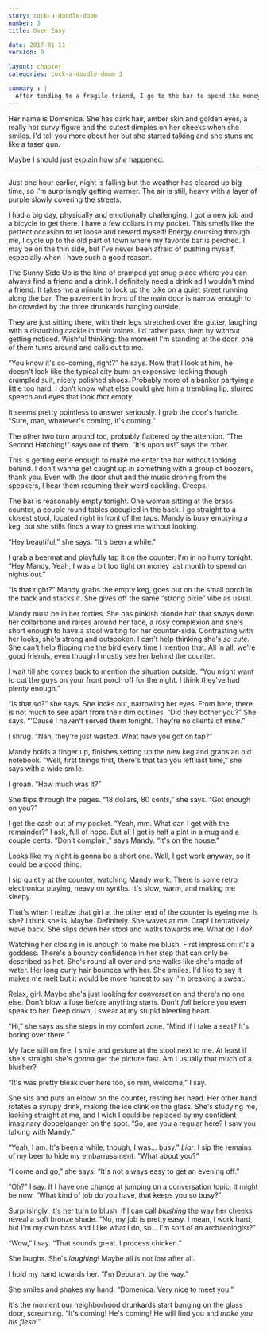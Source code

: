 ```yaml
---
story: cock-a-doodle-doom
number: 3
title: Over Easy

date: 2017-01-11
version: 0

layout: chapter
categories: cock-a-doodle-doom 3

summary : |
  After tending to a fragile friend, I go to the bar to spend the money I got from her (thanks Tig!). That's where I meet a really gorgeous girl.
---
```

Her name is Domenica. She has dark hair, amber skin and golden eyes, a really hot curvy figure and the cutest dimples on her cheeks when she smiles. I'd tell you more about her but she started talking and she stuns me like a taser gun.

Maybe I should just explain how *she* happened.

***

Just one hour earlier, night is falling but the weather has cleared up big time, so I'm surprisingly getting warmer. The air is still, heavy with a layer of purple slowly covering the streets.

I had a big day, physically and emotionally challenging. I got a new job and a bicycle to get there. I have a few dollars in my pocket. This smells like the perfect occasion to let loose and reward myself! Energy coursing through me, I cycle up to the old part of town where my favorite bar is perched. I may be on the thin side, but I've never been afraid of pushing myself, especially when I have such a good reason.

The Sunny Side Up is the kind of cramped yet snug place where you can always find a friend and a drink. I definitely need a drink ad I wouldn't mind a friend. It takes me a minute to lock up the bike on a quiet street running along the bar. The pavement in front of the main door is narrow enough to be crowded by the three drunkards hanging outside.

They are just sitting there, with their legs stretched over the gutter, laughing with a disturbing cackle in their voices. I'd rather pass them by without getting noticed. Wishful thinking: the moment I'm standing at the door, one of them turns around and calls out to me.

“You know it's co-coming, right?” he says. Now that I look at him, he doesn't look like the typical city bum: an expensive-looking though crumpled suit, nicely polished shoes. Probably more of a banker partying a little too hard. I don't know what else could give him a trembling lip, slurred speech and eyes that look *that* empty.

It seems pretty pointless to answer seriously. I grab the door's handle. “Sure, man, whatever's coming, it's coming.”

The other two turn around too, probably flattered by the attention. “The Second Hatching!” says one of them. “It's upon us!” says the other.

This is getting eerie enough to make me enter the bar without looking behind. I don't wanna get caught up in something with a group of boozers, thank you. Even with the door shut and the music droning from the speakers, I hear them resuming their weird cackling. Creeps.

The bar is reasonably empty tonight. One woman sitting at the brass counter, a couple round tables occupied in the back. I go straight to a closest stool, located right in front of the taps. Mandy is busy emptying a keg, but she stills finds a way to greet me without looking.

“Hey beautiful,” she says. “It's been a while.”

I grab a beermat and playfully tap it on the counter. I'm in no hurry tonight. “Hey Mandy. Yeah, I was a bit too tight on money last month to spend on nights out.”

“Is that right?” Mandy grabs the empty keg, goes out on the small porch in the back and stacks it. She gives off the same “strong pixie” vibe as usual.

Mandy must be in her forties. She has pinkish blonde hair that sways down her collarbone and raises around her face, a rosy complexion and she's short enough to have a stool waiting for her counter-side. Contrasting with her looks, she's strong and outspoken. I can't help thinking she's *so cute*. She can't help flipping me the bird every time I mention that. All in all, we're good friends, even though I mostly see her behind the counter.

I wait till she comes back to mention the situation outside. “You might want to cut the guys on your front porch off for the night. I think they've had plenty enough.”

“Is that so?” she says. She looks out, narrowing her eyes. From here, there is not much to see apart from their dim outlines. “Did they bother you?” She says. “'Cause I haven't served them tonight. They're no clients of mine.”

I shrug. “Nah, they're just wasted. What have you got on tap?”

Mandy holds a finger up, finishes setting up the new keg and grabs an old notebook. “Well, first things first, there's that tab you left last time,” she says with a wide smile.

I groan. “How much was it?”

She flips through the pages. “18 dollars, 80 cents,” she says. “Got enough on you?”

I get the cash out of my pocket. “Yeah, mm. What can I get with the remainder?” I ask, full of hope. But all I get is half a pint in a mug and a couple cents. “Don't complain,” says Mandy. “It's on the house.”

Looks like my night is gonna be a short one. Well, I got work anyway, so it could be a good thing.

I sip quietly at the counter, watching Mandy work. There is some retro electronica playing, heavy on synths. It's slow, warm, and making me sleepy.

That's when I realize that girl at the other end of the counter is eyeing me. Is she? I think she is. Maybe. Definitely. She waves at me. Crap! I tentatively wave back. She slips down her stool and walks towards me. What do I do?

Watching her closing in is enough to make me blush. First impression: it's a goddess. There's a bouncy confidence in her step that can only be described as hot. She's round all over and she walks like she's made of water. Her long curly hair bounces with her. She smiles. I'd like to say it makes me melt but it would be more honest to say I'm breaking a sweat.

Relax, girl. Maybe she's just looking for conversation and there's no one else. Don't blow a fuse before anything starts. Don't *fall* before you even speak to her. Deep down, I swear at my stupid bleeding heart.

“Hi,” she says as she steps in my comfort zone. “Mind if I take a seat? It's boring over there.”

My face still on fire, I smile and gesture at the stool next to me. At least if she's straight she's gonna get the picture fast. Am I usually that much of a blusher?

“It's was pretty bleak over here too, so mm, welcome,” I say.

She sits and puts an elbow on the counter, resting her head. Her other hand rotates a syrupy drink, making the ice clink on the glass. She's studying me, looking straight at me, and I wish I could be replaced by my confident imaginary doppelganger on the spot. “So, are you a regular here? I saw you talking with Mandy.”

“Yeah, I am. It's been a while, though, I was… busy.” *Liar*. I sip the remains of my beer to hide my embarrassment. “What about you?”

“I come and go,” she says. “It's not always easy to get an evening off.”

“Oh?” I say. If I have one chance at jumping on a conversation topic, it might be now. “What kind of job do you have, that keeps you so busy?”

Surprisingly, it's her turn to blush, if I can call *blushing* the way her cheeks reveal a soft bronze shade. “No, my job is pretty easy. I mean, I work hard, but I'm my own boss and I like what I do, so… I'm sort of an archaeologist?”

“Wow,” I say. “That sounds great. I process chicken.”

She laughs. She's *laughing*! Maybe all is not lost after all.

I hold my hand towards her. “I'm Deborah, by the way.”

She smiles and shakes my hand. “Domenica. Very nice to meet you.”

It's the moment our neighborhood drunkards start banging on the glass door, screaming. “It's coming! He's coming! He will find you and *make you his flesh*!”
